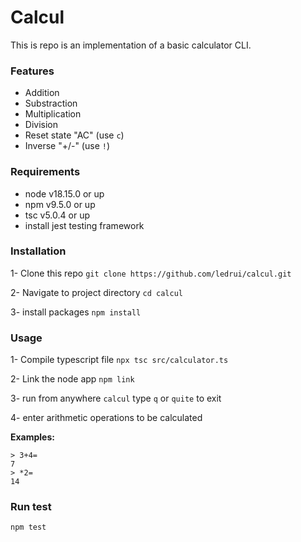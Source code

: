 # Calcul
This is repo is an implementation of a basic calculator CLI.

### Features
* Addition
* Substraction
* Multiplication
* Division
* Reset state "AC" (use `c`)
* Inverse "+/-" (use `!`)

### Requirements
* node v18.15.0 or up
* npm v9.5.0 or up
* tsc v5.0.4 or up
* install jest testing framework

### Installation
1- Clone this repo
`git clone https://github.com/ledrui/calcul.git`

2- Navigate to project directory
`cd calcul`

3- install packages
`npm install`

### Usage
1- Compile typescript file 
  `npx tsc src/calculator.ts`

2- Link the node app 
`npm link`

3- run from anywhere
`calcul` type `q` or `quite` to exit

4- enter arithmetic operations to be calculated

**Examples:**
```
> 3+4=
7
> *2=
14
``` 
### Run test
`npm test`

